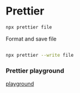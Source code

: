 # Prettier

```sh
npx prettier file
```

Format and save file

```sh

npx prettier --write file
```

### Prettier playground

[playground](https://prettier.io/playground/)
